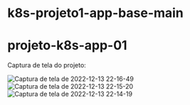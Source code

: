 
# k8s-projeto1-app-base-main
# projeto-k8s-app-01

Captura de tela do projeto:

![Captura de tela de 2022-12-13 22-16-49](https://user-images.githubusercontent.com/105304356/207484957-36f5b1f7-a355-4178-874b-646756cff09d.png)
![Captura de tela de 2022-12-13 22-15-20](https://user-images.githubusercontent.com/105304356/207484963-6493d5d6-8e7d-44d1-bb67-12d5102e85d8.png)
![Captura de tela de 2022-12-13 22-14-19](https://user-images.githubusercontent.com/105304356/207484964-9cbfdd78-7155-4206-9656-d7afd0ab0fd3.png)

